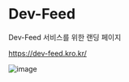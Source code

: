 # Dev-Feed

Dev-Feed 서비스를 위한 랜딩 페이지

https://dev-feed.kro.kr/

![image](https://github.com/user-attachments/assets/43cb89e6-6d8e-48c1-b737-83a59e254deb)
